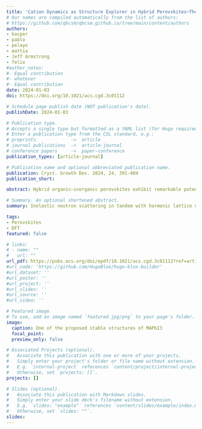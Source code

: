 ```yaml
---
title: 'Cation Dynamics as Structure Explorer in Hybrid Perovskites─The Case of MAPbI3'
# Our names are compiled automatically from the list of authors:
# https://github.com/qbcsm/qbcsm.github.io/tree/main/content/authors
authors:
- kacper
- pablo
- pelayo
- mattia
- Jeff Armstrong
- felix
#author_notes:
#- Equal contribution
#- whatever
#- Equal contribution
date: 2024-01-03
doi: https://doi.org/10.1021/acs.cgd.3c01112

# Schedule page publish date (NOT publication's date).
publishDate: 2024-01-03

# Publication type.
# Accepts a single type but formatted as a YAML list (for Hugo requirements).
# Enter a publication type from the CSL standard, e.g.:
# preprints             ->  article
# journal publications  ->  article-journal
# conference papers     ->  paper-conference
publication_types: [article-journal]

# Publication name and optional abbreviated publication name.
publication: Cryst. Growth Des. 2024, 24, 391-404
publication_short:

abstract: Hybrid organic–inorganic perovskites exhibit remarkable potential as cost-effective and high-efficiency materials for photovoltaic applications. Their exceptional chemical tunability opens further routes for optimizing their optical and electronic properties through structural engineering. Nevertheless, the extraordinary softness of the lattice, stemming from its interconnected organic–inorganic composition, unveils formidable challenges in structural characterization. Here, by focusing on the quintessential methylammonium lead triiodide, MAPbI3, we combine first-principles modeling with high-resolution neutron scattering data to identify the key stationary points on its shallow potential energy landscape. This combined experimental and computational approach enables us to benchmark the performance of a collection of semilocal exchange–correlation functionals and to track the local distortions of the perovskite framework, hallmarked by the inelastic neutron scattering response of the organic cation. By conducting a thorough examination of structural distortions, we introduce the IKUR-PVP-1 structural data set. This data set contains nine mechanically stable structural models, each manifesting a distinct vibrational response. IKUR-PVP-1 constitutes a valuable resource for assessing thermal behavior in the low-temperature perovskite phase. In addition, it paves the way for the development of accurate force fields, enabling a comprehensive understanding of the interplay between the structure and dynamics in MAPbI3 and related hybrid perovskites.

# Summary. An optional shortened abstract.
summary: Inelastic neutron scattering in tandem with harmonic lattice dynamics calculations provides new insights into the local ordering and associated angular structural distortions in the 3D hybrid perovskite MAPbI3.

tags:
- Perovskites
- DFT
featured: false

# links:
# - name: ""
#   url: ""
url_pdf: https://pubs.acs.org/doi/epdf/10.1021/acs.cgd.3c01112?ref=article_openPDF
#url_code: 'https://github.com/HugoBlox/hugo-blox-builder'
#url_dataset: ''
#url_poster: ''
#url_project: ''
#url_slides: ''
#url_source: ''
#url_video: ''

# Featured image
# To use, add an image named `featured.jpg/png` to your page's folder. 
image:
  caption: One of the proposed stable structures of MAPbI3
  focal_point:
  preview_only: false

# Associated Projects (optional).
#   Associate this publication with one or more of your projects.
#   Simply enter your project's folder or file name without extension.
#   E.g. `internal-project` references `content/project/internal-project/index.md`.
#   Otherwise, set `projects: []`.
projects: []

# Slides (optional).
#   Associate this publication with Markdown slides.
#   Simply enter your slide deck's filename without extension.
#   E.g. `slides: "example"` references `content/slides/example/index.md`.
#   Otherwise, set `slides: ""`.
slides:
---
```

<!-- Optional main text goes below this comment.
You can include the publication's full text or supplementary notes.
You can use rich formatting such as including code, math, and images:
https://docs.hugoblox.com/content/writing-markdown-latex/
-->

